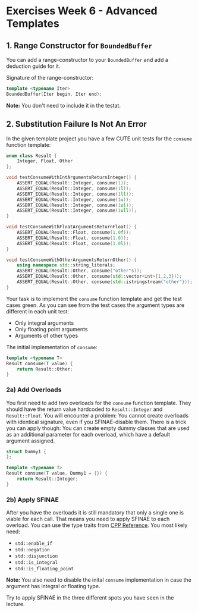 # Exercises Week 6 - Advanced Templates


## 1. Range Constructor for `BoundedBuffer`

You can add a range-constructor to your `BoundedBuffer` and add a deduction guide for it.

Signature of the range-constructor:
```cpp
template <typename Iter>
BoundedBuffer(Iter begin, Iter end);
```

**Note:** You don't need to include it in the testat.

## 2. Substitution Failure Is Not An Error

In the given template project you have a few CUTE unit tests for the `consume` function template:

```cpp
enum class Result {
	Integer, Float, Other
};

void testConsumeWithIntArgumentsReturnInteger() {
	ASSERT_EQUAL(Result::Integer, consume(1));
	ASSERT_EQUAL(Result::Integer, consume(1l));
	ASSERT_EQUAL(Result::Integer, consume(1ll));
	ASSERT_EQUAL(Result::Integer, consume(1u));
	ASSERT_EQUAL(Result::Integer, consume(1ul));
	ASSERT_EQUAL(Result::Integer, consume(1ull));
}

void testConsumeWithFloatArgumentsReturnFloat() {
	ASSERT_EQUAL(Result::Float, consume(1.0f));
	ASSERT_EQUAL(Result::Float, consume(1.0));
	ASSERT_EQUAL(Result::Float, consume(1.0l));
}

void testConsumeWithOtherArgumentsReturnOther() {
	using namespace std::string_literals;
	ASSERT_EQUAL(Result::Other, consume("other"s));
	ASSERT_EQUAL(Result::Other, consume(std::vector<int>{1,2,3}));
	ASSERT_EQUAL(Result::Other, consume(std::istringstream{"other"}));
}

```

Your task is to implement the `consume` function template and get the test cases green. As you can see from the test cases the argument types are different in each unit test:
* Only integral arguments
* Only floating point arguments
* Arguments of other types

The initial implementation of `consume`:
```cpp
template <typename T>
Result consume(T value) {
	return Result::Other;
}
```

### 2a) Add Overloads

You first need to add two overloads for the `consume` function template. They should have the return value hardcoded to `Result::Integer` and `Result::Float`. You will encounter a problem: You cannot create overloads with identical signature, even if you SFINAE-disable them. There is a trick you can apply though: You can create empty dummy classes that are used as an additional parameter for each overload, which have a default argument assigned. 

```cpp
struct Dummy1 {
};

template <typename T>
Result consume(T value, Dummy1 = {}) {
	return Result::Integer;
}
```

### 2b) Apply SFINAE

After you have the overloads it is still mandatory that only a single one is viable for each call. That means you need to apply SFINAE to each overload. You can use the type traits from [CPP Reference](https://en.cppreference.com/w/cpp/header/type_traits). You most likely need:
* `std::enable_if`
* `std::negation`
* `std::disjunction`
* `std::is_integral`
* `std::is_floating_point`

**Note:** You also need to disable the inital `consume` implementation in case the argument has integral or floating type.

Try to apply SFINAE in the three different spots you have seen in the lecture.

